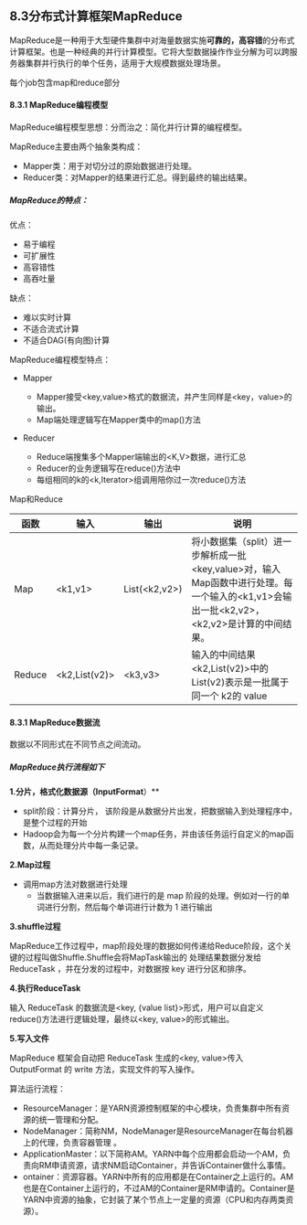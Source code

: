 ## 8.3分布式计算框架MapReduce

MapReduce是一种用于大型硬件集群中对海量数据实施**可靠的，高容错**的分布式计算框架。也是一种经典的并行计算模型。它将大型数据操作作业分解为可以跨服务器集群并行执行的单个任务，适用于大规模数据处理场景。

每个job包含map和reduce部分

#### 8.3.1 MapReduce编程模型

MapReduce编程模型思想：分而治之：简化并行计算的编程模型。

MapReduce主要由两个抽象类构成：

- Mapper类：用于对切分过的原始数据进行处理。
- Reducer类：对Mapper的结果进行汇总。得到最终的输出结果。

##### MapReduce的特点：

优点：

- 易于编程
- 可扩展性
- 高容错性
- 高吞吐量

缺点：

- 难以实时计算
- 不适合流式计算
- 不适合DAG(有向图)计算

MapReduce编程模型特点：

- Mapper
  - Mapper接受<key,value>格式的数据流，并产生同样是<key，value>的输出。
  - Map端处理逻辑写在Mapper类中的map()方法

- Reducer
  - Reduce端搜集多个Mapper端输出的<K,V>数据，进行汇总
  - Reducer的业务逻辑写在reduce()方法中
  - 每组相同的k的<k,Iterator>组调用陪你过一次reduce()方法

Map和Reduce

| 函数   | 输入          | 输出          | 说明                                                         |
| ------ | ------------- | ------------- | ------------------------------------------------------------ |
| Map    | <k1,v1>       | List(<k2,v2>) | 将小数据集（split）进一步解析成一批<key,value>对，输入 Map函数中进行处理。每一个输入的<k1,v1>会输出一批<k2,v2>，<k2,v2>是计算的中间结果。 |
| Reduce | <k2,List(v2)> | <k3,v3>       | 输入的中间结果<k2,List(v2)>中的 List(v2)表示是一批属于同一个 k2的 value |



#### 8.3.1 MapReduce数据流

数据以不同形式在不同节点之间流动。

##### **MapReduce执行流程如下**

**1.分片，格式化数据源（InputFormat**）**

- split阶段：计算分片，
  该阶段是从数据分片出发，把数据输入到处理程序中，是整个过程的开始
- Hadoop会为每一个分片构建一个map任务，并由该任务运行自定义的map函数，从而处理分片中每一条记录。

**2.Map过程**

- 调用map方法对数据进行处理
  - 当数据输入进来以后，我们进行的是 map 阶段的处理。例如对一行的单词进行分割，然后每个单词进行计数为 1 进行输出

**3.shuffle过程**

MapReduce工作过程中，map阶段处理的数据如何传递给Reduce阶段，这个关键的过程叫做Shuffle.Shuffle会将MapTask输出的 处理结果数据分发给 ReduceTask ，并在分发的过程中，对数据按 key 进行分区和排序。 

**4.执行ReduceTask**

 输入 ReduceTask 的数据流是<key, {value list}>形式，用户可以自定义 reduce()方法进行逻辑处理，最终以<key, value>的形式输出。 

**5.写入文件**

 MapReduce 框架会自动把 ReduceTask 生成的<key, value>传入 OutputFormat 的 write 方法，实现文件的写入操作。 

算法运行流程：

-  ResourceManager：是YARN资源控制框架的中心模块，负责集群中所有资源的统一管理和分配。 
-  NodeManager：简称NM，NodeManager是ResourceManager在每台机器上的代理，负责容器管理 。
-  ApplicationMaster：以下简称AM。YARN中每个应用都会启动一个AM，负责向RM申请资源，请求NM启动Container，并告诉Container做什么事情。 
-  ontainer：资源容器。YARN中所有的应用都是在Container之上运行的。AM也是在Container上运行的，不过AM的Container是RM申请的。Container是YARN中资源的抽象，它封装了某个节点上一定量的资源（CPU和内存两类资源）。 
